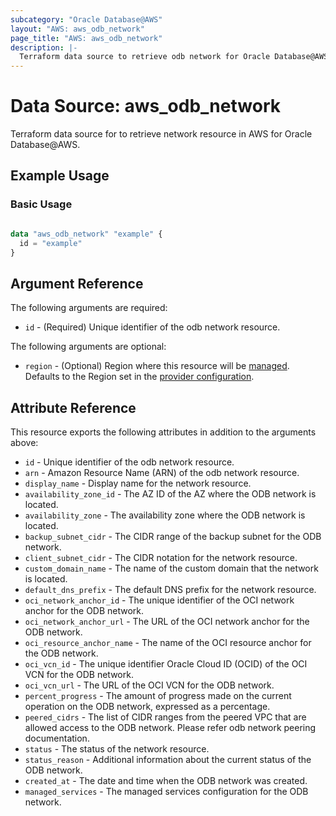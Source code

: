 ```yaml
---
subcategory: "Oracle Database@AWS"
layout: "AWS: aws_odb_network"
page_title: "AWS: aws_odb_network"
description: |-
  Terraform data source to retrieve odb network for Oracle Database@AWS.
---
```


# Data Source: aws_odb_network

Terraform data source for to retrieve network resource in AWS for Oracle Database@AWS.

## Example Usage

### Basic Usage

```terraform

data "aws_odb_network" "example" {
  id = "example"
}
```

## Argument Reference

The following arguments are required:

* `id` - (Required)  Unique identifier of the odb network resource.

The following arguments are optional:

* `region` - (Optional) Region where this resource will be [managed](https://docs.aws.amazon.com/general/latest/gr/rande.html#regional-endpoints). Defaults to the Region set in the [provider configuration](https://registry.terraform.io/providers/hashicorp/aws/latest/docs#aws-configuration-reference).

## Attribute Reference

This resource exports the following attributes in addition to the arguments above:

* `id` - Unique identifier of the odb network resource.
* `arn` - Amazon Resource Name (ARN) of the odb network resource.
* `display_name` - Display name for the network resource.
* `availability_zone_id` - The AZ ID of the AZ where the ODB network is located.
* `availability_zone` - The availability zone where the ODB network is located.
* `backup_subnet_cidr` - The CIDR range of the backup subnet for the ODB network.
* `client_subnet_cidr` - The CIDR notation for the network resource.
* `custom_domain_name` - The name of the custom domain that the network is located.
* `default_dns_prefix` - The default DNS prefix for the network resource.
* `oci_network_anchor_id` - The unique identifier of the OCI network anchor for the ODB network.
* `oci_network_anchor_url` - The URL of the OCI network anchor for the ODB network.
* `oci_resource_anchor_name` - The name of the OCI resource anchor for the ODB network.
* `oci_vcn_id` - The unique identifier  Oracle Cloud ID (OCID) of the OCI VCN for the ODB network.
* `oci_vcn_url` - The URL of the OCI VCN for the ODB network.
* `percent_progress` - The amount of progress made on the current operation on the ODB network, expressed as a percentage.
* `peered_cidrs` - The list of CIDR ranges from the peered VPC that are allowed access to the ODB network. Please refer odb network peering documentation.
* `status` - The status of the network resource.
* `status_reason` - Additional information about the current status of the ODB network.
* `created_at` - The date and time when the ODB network was created.
* `managed_services` - The managed services configuration for the ODB network.
